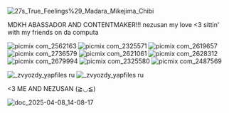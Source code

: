 ![27s_True_Feelings%29_Madara_Mikejima_Chibi](https://github.com/user-attachments/assets/3a371fbb-b665-4c21-a792-5bcddb30978f)

MDKH ABASSADOR AND CONTENTMAKER!!!
nezusan my love <3 
sittin' with my friends on da computa⠀⠀⠀⠀⠀⠀⠀ ⠀

 ![picmix com_2562163](https://github.com/user-attachments/assets/e2ef8277-1718-4019-989a-895aae805a2e)
 ![picmix com_2325571](https://github.com/user-attachments/assets/57e7b990-7cdc-4d20-9097-5ad04b5046a5)
![picmix com_2619657](https://github.com/user-attachments/assets/aa8859d8-5a66-4e83-aff8-fcd41d700fa3)
![picmix com_2736579](https://github.com/user-attachments/assets/e159acae-c135-4952-846e-23b0e24d1118)
![picmix com_2621061](https://github.com/user-attachments/assets/1a4dc80e-ea4d-4183-8879-0df782de2443)
![picmix com_2628312](https://github.com/user-attachments/assets/84cee007-6580-4e6f-ba1c-a62258c09a5d)
![picmix com_2679994](https://github.com/user-attachments/assets/e791fbb8-68fe-4c30-ae6a-ebe5ffbf0dcc)
![picmix com_2325580](https://github.com/user-attachments/assets/e4157972-13c0-4989-9d5f-a79a97f89f29)
![picmix com_2487569](https://github.com/user-attachments/assets/12c9914e-cc1f-45a3-9065-bc52f4adfa12)

![_zvyozdy_yapfiles ru](https://github.com/user-attachments/assets/ddfeec7a-7fde-4bbe-b319-be189210c2ea) ![_zvyozdy_yapfiles ru](https://github.com/user-attachments/assets/362b48ed-0371-462a-a997-403918e85a60)




<3 ME AND NEZUSAN (≧◡≦) 

 ![doc_2025-04-08_14-08-17](https://github.com/user-attachments/assets/4bcbda15-1851-4ec8-a144-e1444d1bdf34)
